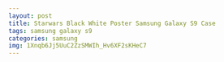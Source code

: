 ```yaml
---
layout: post
title: Starwars Black White Poster Samsung Galaxy S9 Case
tags: samsung galaxy s9
categories: samsung
img: 1Xnqb6Jj5UuC2ZzSMWIh_Hv6XF2sKHeC7
---
```

